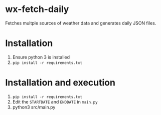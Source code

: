 # wx-fetch-daily
Fetches multple sources of weather data and generates daily JSON files.

# Installation
1. Ensure python 3 is installed
2. `pip install -r requirements.txt`

# Installation and execution

1. `pip install -r requirements.txt`
2. Edit the `STARTDATE` and `ENDDATE` in `main.py`
3. python3 src/main.py

